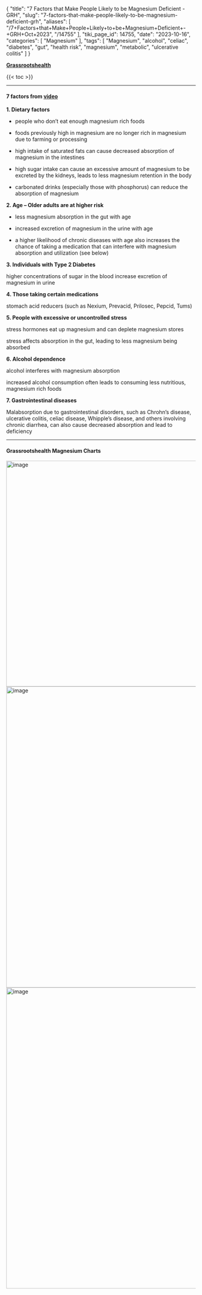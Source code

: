 {
    "title": "7 Factors that Make People Likely to be Magnesium Deficient - GRH",
    "slug": "7-factors-that-make-people-likely-to-be-magnesium-deficient-grh",
    "aliases": [
        "/7+Factors+that+Make+People+Likely+to+be+Magnesium+Deficient+-+GRH+Oct+2023",
        "/14755"
    ],
    "tiki_page_id": 14755,
    "date": "2023-10-16",
    "categories": [
        "Magnesium"
    ],
    "tags": [
        "Magnesium",
        "alcohol",
        "celiac",
        "diabetes",
        "gut",
        "health risk",
        "magnesium",
        "metabolic",
        "ulcerative colitis"
    ]
}


**[Grassrootshealth](https://myemail.constantcontact.com/7-Factors-that-Make-People-Likely-to-be-Magnesium-Deficient.html?soid=1102722411090&aid=7cKxiQzWiuI)** 

{{< toc >}}

---

#### 7 factors from [video](https://youtu.be/n1i_kceDSis?si=AkjvoYna7xk9OPVg)

 **1. Dietary factors** 

* people who don’t eat enough magnesium rich foods

* foods previously high in magnesium are no longer rich in magnesium due to farming or processing

* high intake of saturated fats can cause decreased absorption of magnesium in the intestines

* high sugar intake can cause an excessive amount of magnesium to be excreted by the kidneys, leads to less magnesium retention in the body

* carbonated drinks (especially those with phosphorus) can reduce the absorption of magnesium

 **2. Age – Older adults are at higher risk** 

* less magnesium absorption in the gut with age

* increased excretion of magnesium in the urine with age

* a higher likelihood of chronic diseases with age also increases the chance of taking a medication that can interfere with magnesium absorption and utilization (see below)

 **3. Individuals with Type 2 Diabetes** 

higher concentrations of sugar in the blood increase excretion of magnesium in urine

 **4. Those taking certain medications** 

stomach acid reducers (such as Nexium, Prevacid, Prilosec, Pepcid, Tums)

 **5. People with excessive or uncontrolled stress** 

stress hormones eat up magnesium and can deplete magnesium stores

stress affects absorption in the gut, leading to less magnesium being absorbed

 **6. Alcohol dependence** 

alcohol interferes with magnesium absorption

increased alcohol consumption often leads to consuming less nutritious, magnesium rich foods

 **7. Gastrointestinal diseases** 

Malabsorption due to gastrointestinal disorders, such as Chrohn’s disease, ulcerative colitis, celiac disease, Whipple’s disease, and others involving chronic diarrhea, can also cause decreased absorption and lead to deficiency

---

#### Grassrootshealth Magnesium Charts

<img src="https://d378j1rmrlek7x.cloudfront.net/attachments/jpeg/grh-mg-1.jpg" alt="image" width="600">

<img src="https://d378j1rmrlek7x.cloudfront.net/attachments/jpeg/grh-mg-2.jpg" alt="image" width="800">

<img src="https://d378j1rmrlek7x.cloudfront.net/attachments/jpeg/grh-mg-3.jpg" alt="image" width="800">